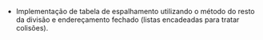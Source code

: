 - Implementação de tabela de espalhamento utilizando o método do resto da divisão e endereçamento fechado (listas encadeadas para tratar colisões).

